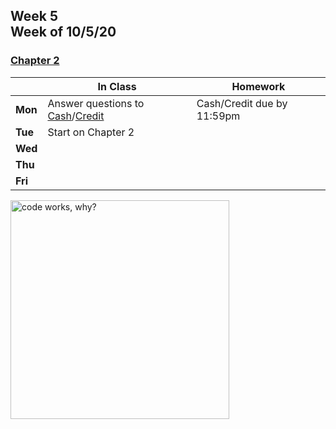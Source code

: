 <meta http-equiv="refresh" content="300"/>

## Week 5<br>Week of 10/5/20  

### [Chapter 2](/ap/curriculum/2)  

  |       |In Class               |Homework   |
  |-------|---------              |---------  |
  |**Mon**|Answer questions to [Cash](https://cs50.harvard.edu/ap/2021/curriculum/x/psets/1/cash/)/[Credit](https://cs50.harvard.edu/ap/2021/curriculum/x/psets/1/credit/ ) |Cash/Credit due by 11:59pm |
  |**Tue**|Start on Chapter 2 | |
  |**Wed**| | |
  |**Thu**| | |
  |**Fri**| | |

<img src="https://img.memecdn.com/every-programmer-knows_o_1438249.jpg" alt="code works, why?" height="350">

